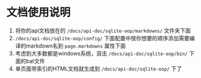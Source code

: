 # 文档使用说明
1. 将你的api文档放在的 ```/docs/api-doc/sqlite-oop/markdowns/``` 文件夹下面
2. ```/docs/api-doc/sqlite-oop/config/``` 下面配置中按你想要的顺序添加需要编译的markdown名到 ```page.markdowns``` 属性下面
3. 考虑到大多数都是windows系统，双击 ```/docs/api-doc/sqlite-oop/bin/``` 下面的bat文件
4. 单页面带索引的HTML文档就生成到 ```/docs/api-doc/sqlite-oop/``` 下了